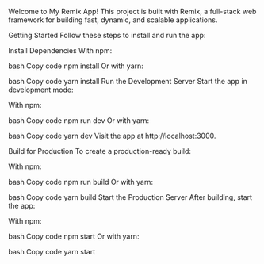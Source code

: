 Welcome to My Remix App!
This project is built with Remix, a full-stack web framework for building fast, dynamic, and scalable applications.

Getting Started
Follow these steps to install and run the app:

Install Dependencies
With npm:

bash
Copy code
npm install
Or with yarn:

bash
Copy code
yarn install
Run the Development Server
Start the app in development mode:

With npm:

bash
Copy code
npm run dev
Or with yarn:

bash
Copy code
yarn dev
Visit the app at http://localhost:3000.

Build for Production
To create a production-ready build:

With npm:

bash
Copy code
npm run build
Or with yarn:

bash
Copy code
yarn build
Start the Production Server
After building, start the app:

With npm:

bash
Copy code
npm start
Or with yarn:

bash
Copy code
yarn start
